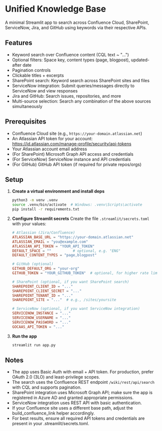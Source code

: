 # Unified Knowledge Base

A minimal Streamlit app to search across Confluence Cloud, SharePoint, ServiceNow, Jira, and GitHub using keywords via their respective APIs.

## Features
- Keyword search over Confluence content (CQL text ~ "...")
- Optional filters: Space key, content types (page, blogpost), updated-after date
- Pagination controls
- Clickable titles + excerpts
- SharePoint search: Keyword search across SharePoint sites and files
- ServiceNow integration: Submit queries/messages directly to ServiceNow and view responses
- Jira and GitHub: Search issues, repositories, and more
- Multi-source selection: Search any combination of the above sources simultaneously

## Prerequisites
- Confluence Cloud site (e.g., `https://your-domain.atlassian.net`)
- An Atlassian API token for your account: https://id.atlassian.com/manage-profile/security/api-tokens
- Your Atlassian account email address
- (For SharePoint) Microsoft Graph API access and credentials
- (For ServiceNow) ServiceNow instance and API credentials
- (For GitHub) GitHub API token (if required for private repos/orgs)

## Setup

1. **Create a virtual environment and install deps**
   ```bash
   python3 -m venv .venv
   source .venv/bin/activate  # Windows: .venv\Scripts\activate
   pip install -r requirements.txt
   ```

2. **Configure Streamlit secrets**
   Create the file `.streamlit/secrets.toml` with your values:
   ```toml
   # Atlassian (Jira/Confluence)
   ATLASSIAN_BASE_URL = "https://your-domain.atlassian.net"
   ATLASSIAN_EMAIL = "you@example.com"
   ATLASSIAN_API_TOKEN = "YOUR_API_TOKEN"
   DEFAULT_SPACE = ""          # optional, e.g. "ENG"
   DEFAULT_CONTENT_TYPES = "page,blogpost"

   # GitHub (optional)
   GITHUB_DEFAULT_ORG = "your-org"
   GITHUB_TOKEN = "YOUR_GITHUB_TOKEN"  # optional, for higher rate limits/private repos

   # SharePoint (optional, if you want SharePoint search)
   SHAREPOINT_CLIENT_ID = "..."
   SHAREPOINT_CLIENT_SECRET = "..."
   SHAREPOINT_TENANT_ID = "..."
   SHAREPOINT_SITE = "..."  # e.g., /sites/yoursite

   # ServiceNow (optional, if you want ServiceNow integration)
   SERVICENOW_INSTANCE = "..."
   SERVICENOW_USERNAME = "..."
   SERVICENOW_PASSWORD = "..."
   GOCAAS_API_TOKEN = "..."
   ```

3. **Run the app**
   ```bash
   streamlit run app.py
   ```

## Notes
- The app uses Basic Auth with email + API token. For production, prefer OAuth 2.0 (3LO) and least-privilege scopes.
- The search uses the Confluence REST endpoint `/wiki/rest/api/search` with CQL and supports pagination.
- SharePoint integration uses Microsoft Graph API; make sure the app is registered in Azure AD and granted appropriate permissions.
- ServiceNow integration uses REST API with basic authentication.
- If your Confluence site uses a different base path, adjust the build_confluence_link helper accordingly.
- For best results, ensure all required API tokens and credentials are present in your .streamlit/secrets.toml.
